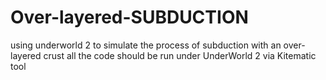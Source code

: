 # Over-layered-SUBDUCTION
using underworld 2 to simulate the process of subduction with an over-layered crust
all the code should be run under UnderWorld 2 via Kitematic tool
